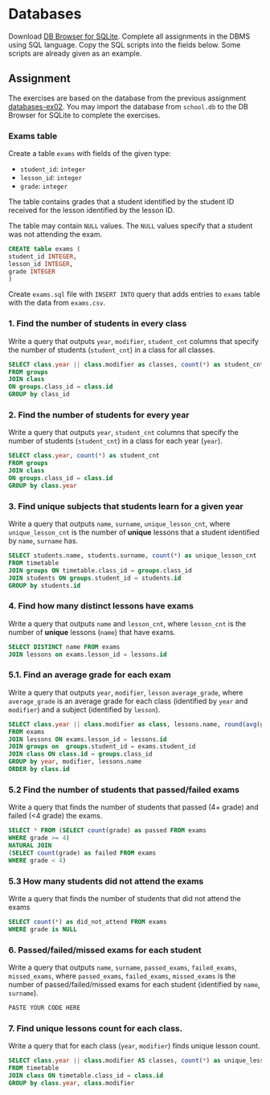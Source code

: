 # Databases

Download [DB Browser for SQLite](https://sqlitebrowser.org/). Complete all
assignments in the DBMS using SQL language. Copy the SQL scripts into the fields
below. Some scripts are already given as an example.

## Assignment

The exercises are based on the database from the previous assignment
[databases-ex02](https://github.com/prog-1/databases-ex02). You may import the database from `school.db` to the DB Browser for SQLite to complete the exercises.

### Exams table

Create a table `exams` with fields of the given type:

* `student_id`: `integer`
* `lesson_id`: `integer`
* `grade`: `integer`

The table contains grades that a student identified by the student ID received for the lesson identified by the lesson ID.

The table may contain `NULL` values. The `NULL` values specify that a student was not attending the exam. 

```sql
CREATE table exams (
student_id INTEGER,
lesson_id INTEGER,
grade INTEGER
)
```

Create `exams.sql` file with `INSERT INTO` query that adds entries to `exams` table with the data from `exams.csv`.

### 1. Find the number of students in every class

Write a query that outputs `year`, `modifier`, `student_cnt` columns that specify the number of students (`student_cnt`) in a class for all classes.

```sql
SELECT class.year || class.modifier as classes, count(*) as student_cnt
FROM groups
JOIN class
ON groups.class_id = class.id
GROUP by class_id

```

### 2. Find the number of students for every year

Write a query that outputs `year`, `student_cnt` columns that specify the number of students (`student_cnt`) in a class for each year (`year`).

```sql
SELECT class.year, count(*) as student_cnt
FROM groups
JOIN class
ON groups.class_id = class.id
GROUP by class.year

```

### 3. Find unique subjects that students learn for a given year

Write a query that outputs `name`, `surname`, `unique_lesson_cnt`, where `unique_lesson_cnt` is the number of **unique** lessons that a student identified by `name`, `surname` has.

```sql
SELECT students.name, students.surname, count(*) as unique_lesson_cnt
FROM timetable
JOIN groups ON timetable.class_id = groups.class_id
JOIN students ON groups.student_id = students.id
GROUP by students.id
```

### 4. Find how many distinct lessons have exams

Write a query that outputs `name` and `lesson_cnt`, where `lesson_cnt` is the number of **unique** lessons (`name`) that have exams.

```sql
SELECT DISTINCT name FROM exams
JOIN lessons on exams.lesson_id = lessons.id
```

### 5.1. Find an average grade for each exam

Write a query that outputs `year`, `modifier`, `lesson` `average_grade`, where `average_grade` is an average grade for each class (identified by `year` and `modifier`) and a subject (identified by `lesson`).

```sql
SELECT class.year || class.modifier as class, lessons.name, round(avg(grade),2) as average_grade
FROM exams
JOIN lessons ON exams.lesson_id = lessons.id
JOIN groups on	groups.student_id = exams.student_id
JOIN class ON class.id = groups.class_id
GROUP by year, modifier, lessons.name
ORDER by class.id
```

### 5.2 Find the number of students that passed/failed exams

Write a query that finds the number of students that passed (4+ grade) and failed (<4 grade) the exams.

```sql
SELECT * FROM (SELECT count(grade) as passed FROM exams
WHERE grade	>= 4)
NATURAL JOIN
(SELECT count(grade) as failed FROM exams
WHERE grade	< 4)
```

### 5.3 How many students did not attend the exams

Write a query that finds the number of students that did not attend the exams

```sql
SELECT count(*) as did_not_attend FROM exams 
WHERE grade is NULL
```

### 6. Passed/failed/missed exams for each student

Write a query that outputs `name`, `surname`, `passed_exams`, `failed_exams`, `missed_exams`, where `passed_exams`, `failed_exams`, `missed_exams` is the number of passed/failed/missed exams for each student (identified by `name`, `surname`).

```sql
PASTE YOUR CODE HERE
```

### 7. Find unique lessons count for each class.

Write a query that for each class (`year`, `modifier`) finds unique lesson count.

```sql
SELECT class.year || class.modifier AS classes, count(*) as unique_lesson_cnt
FROM timetable
JOIN class ON timetable.class_id = class.id
GROUP by class.year, class.modifier
```
